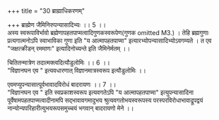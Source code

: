 +++
title = "30 ब्राह्माधिकरणम्"

+++
ब्राह्मेण जैमिनिरुपन्यासादिभ्यः ।। 5 ।।   
अस्य स्वरूपाविर्भावो ब्रह्मेणापहतपाप्मत्वादिगुणकस्वरूपेण(गुणक omitted M3.) । तेहि ब्रह्मगुणाः प्रत्यगात्मनोऽपि स्वाभाविका गुणा इति "य आत्मापहतपाप्मा" इत्यारभ्योपन्यासादिभ्योऽवगम्यते । त एव "जक्षत्क्रीडन् रममाणः" इत्यादिनोच्यन्ते इति जैमिनेर्मतम् ।।

चितितन्मात्रेण तदात्मक्त्वदित्यौडुलोमिः ।। 6 ।।   
"विज्ञानघन एव " इत्यवधारणात् विज्ञानमात्रस्वरूप इत्यौडुलोमिः ।।

एवमप्युपन्यासात्पूर्वभावादविरोधं बादरायणः ।। 7 ।।   
"विज्ञानघन एव " इति स्वप्रकाशस्वरूप इत्यवगतेऽपि "य आत्मापहतपाप्मा" इत्युपन्यासादिना पूर्वेषामपहतपाप्मत्वादीनामपि सद्भावावगमादुभय श्रुत्यवगतोभयस्वरूपस्य परस्परविरोधाभावाद्रूपद्वयं नान्योन्यपरिहारीत्युभयरूपसमुच्चयं भगवान् बादरायणो मेने ।।